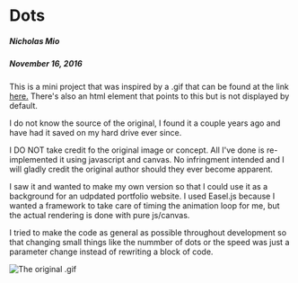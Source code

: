 # Dots
##### Nicholas Mio 
##### November 16, 2016  

This is a mini project that was inspired by a .gif that can be found at the link [here.](http://images.8tracks.com/imgix/i/002/376/989/tumblr_n73jvj0xqb1s0cmmno1_500-7375.gif?rect=0,0,500,500&q=65&fit=max&w=320&h=320)
There's also an html element that points to this but is not displayed by default.

I do not know the source of the original, I found it a couple years ago and have had it saved on my hard drive ever since. 

I DO NOT take credit fo the original image or concept. All I've done is re-implemented it using javascript and canvas. No infringment intended and I will gladly credit the original author should they ever become apparent. 

I saw it and wanted to make my own version so that I could use it as a background for an udpdated portfolio website.
I used Easel.js because I wanted a framework to take care of timing the animation loop for me, but the actual rendering is done with pure js/canvas. 

I tried to make the code as general as possible throughout development so that changing small things like the nummber of dots or the speed was just a parameter change instead of rewriting a block of code. 

![The original .gif](http://images.8tracks.com/imgix/i/002/376/989/tumblr_n73jvj0xqb1s0cmmno1_500-7375.gif?rect=0,0,500,500&q=65&fit=max&w=320&h=320)
